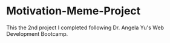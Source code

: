 # Motivation-Meme-Project

This the 2nd project I completed following Dr. Angela Yu's Web Development Bootcamp.

